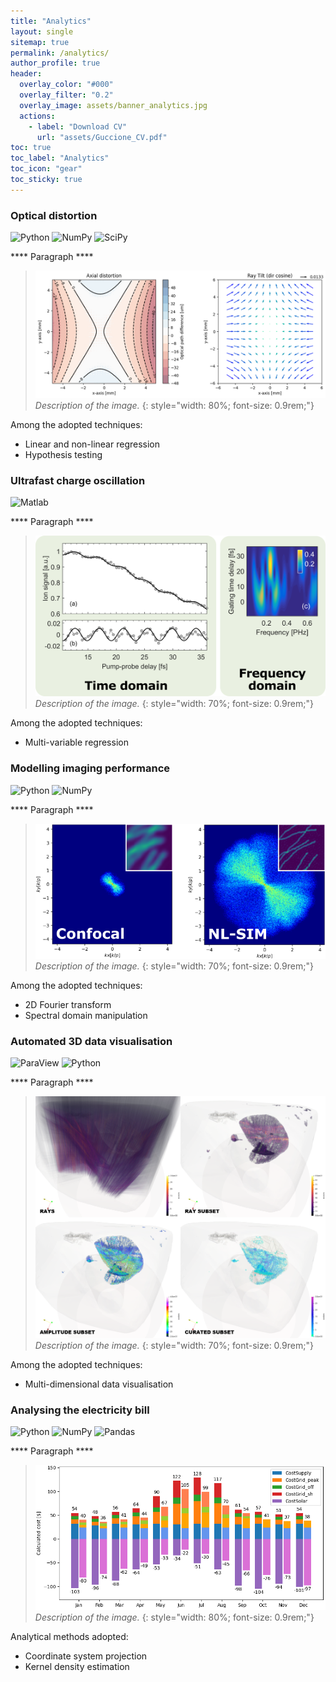 ```yaml
---
title: "Analytics"
layout: single
sitemap: true
permalink: /analytics/
author_profile: true
header:
  overlay_color: "#000"
  overlay_filter: "0.2"
  overlay_image: assets/banner_analytics.jpg
  actions:
    - label: "Download CV"
      url: "assets/Guccione_CV.pdf"
toc: true
toc_label: "Analytics"
toc_icon: "gear"
toc_sticky: true
---
```


### Optical distortion

![Python](https://img.shields.io/badge/Python-fff?logo=python&logoColor=3776AB)
![NumPy](https://img.shields.io/badge/NumPy-aaa?logo=numpy&logoColor=013243)
![SciPy](https://img.shields.io/badge/SciPy-aaa?logo=scipy&logoColor=8CAAE6)

**** Paragraph ****

>![Optical distortion and correction model](/assets/analytics/axial_distortion.png)
>*Description of the image.*
{: style="width: 80%; font-size: 0.9rem;"}

Among the adopted techniques:
- Linear and non-linear regression
- Hypothesis testing


### Ultrafast charge oscillation

![Matlab](https://img.shields.io/badge/MATLAB%C2%AE-orange?style=plastic&amp)

**** Paragraph ****

>![Time-resolved charge oscillation](/assets/analytics/phe_charge_oscillation.png)
>*Description of the image.*
{: style="width: 70%; font-size: 0.9rem;"}

Among the adopted techniques:
- Multi-variable regression

### Modelling imaging performance

![Python](https://img.shields.io/badge/Python-fff?logo=python&logoColor=3776AB)
![NumPy](https://img.shields.io/badge/NumPy-aaa?logo=numpy&logoColor=013243)

**** Paragraph ****

>![SIM simulation](/assets/analytics/sim_simulation.png)
>*Description of the image.*
{: style="width: 70%; font-size: 0.9rem;"}

Among the adopted techniques:
- 2D Fourier transform
- Spectral domain manipulation


### Automated 3D data visualisation

![ParaView](https://img.shields.io/badge/ParaView-blue?style=plastic&amp)
![Python](https://img.shields.io/badge/Python-fff?logo=python&logoColor=3776AB)

**** Paragraph ****

>![SIM simulation](/assets/analytics/crystal_crack.png)
>*Description of the image.*
{: style="width: 70%; font-size: 0.9rem;"}

Among the adopted techniques:
- Multi-dimensional data visualisation


### Analysing the electricity bill

![Python](https://img.shields.io/badge/Python-fff?logo=python&logoColor=3776AB)
![NumPy](https://img.shields.io/badge/NumPy-aaa?logo=numpy&logoColor=013243)
![Pandas](https://img.shields.io/badge/Pandas-aaa?logo=pandas&logoColor=150458)

**** Paragraph ****

>![Estimation of electricity bill](/assets/analytics/electricity_bill.png)
>*Description of the image.*
{: style="width: 80%; font-size: 0.9rem;"}

Analytical methods adopted:
- Coordinate system projection
- Kernel density estimation
